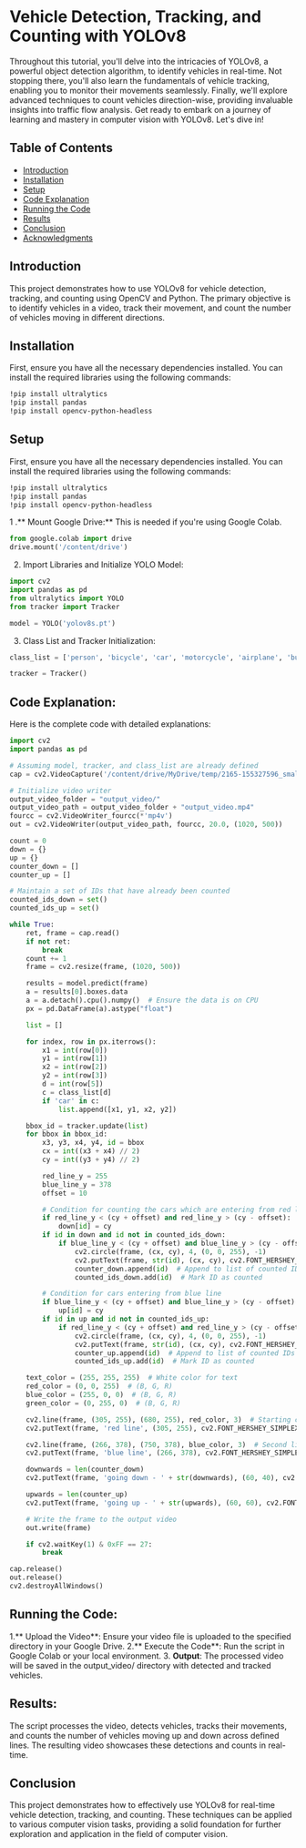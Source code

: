 # Vehicle Detection, Tracking, and Counting with YOLOv8

Throughout this tutorial, you'll delve into the intricacies of YOLOv8, a powerful object detection algorithm, to identify vehicles in real-time. Not stopping there, you'll also learn the fundamentals of vehicle tracking, enabling you to monitor their movements seamlessly. Finally, we'll explore advanced techniques to count vehicles direction-wise, providing invaluable insights into traffic flow analysis. Get ready to embark on a journey of learning and mastery in computer vision with YOLOv8. Let's dive in!

## Table of Contents
- [Introduction](#introduction)
- [Installation](#installation)
- [Setup](#setup)
- [Code Explanation](#code-explanation)
- [Running the Code](#running-the-code)
- [Results](#results)
- [Conclusion](#conclusion)
- [Acknowledgments](#acknowledgments)

## Introduction
This project demonstrates how to use YOLOv8 for vehicle detection, tracking, and counting using OpenCV and Python. The primary objective is to identify vehicles in a video, track their movement, and count the number of vehicles moving in different directions.

## Installation
First, ensure you have all the necessary dependencies installed. You can install the required libraries using the following commands:

```bash
!pip install ultralytics
!pip install pandas
!pip install opencv-python-headless
```
## Setup
First, ensure you have all the necessary dependencies installed. You can install the required libraries using the following commands:

```bash
!pip install ultralytics
!pip install pandas
!pip install opencv-python-headless
```
1 .** Mount Google Drive:** This is needed if you're using Google Colab.

```python
from google.colab import drive
drive.mount('/content/drive')
```
2. Import Libraries and Initialize YOLO Model:
```python
import cv2
import pandas as pd
from ultralytics import YOLO
from tracker import Tracker

model = YOLO('yolov8s.pt')

```
3. Class List and Tracker Initialization:
```python
class_list = ['person', 'bicycle', 'car', 'motorcycle', 'airplane', 'bus', 'train', 'truck', 'boat', 'traffic light', 'fire hydrant', 'stop sign', 'parking meter', 'bench', 'bird', 'cat', 'dog', 'horse', 'sheep', 'cow', 'elephant', 'bear', 'zebra', 'giraffe', 'backpack', 'umbrella', 'handbag', 'tie', 'suitcase', 'frisbee', 'skis', 'snowboard', 'sports ball', 'kite', 'baseball bat', 'baseball glove', 'skateboard', 'surfboard', 'tennis racket', 'bottle', 'wine glass', 'cup', 'fork', 'knife', 'spoon', 'bowl', 'banana', 'apple', 'sandwich', 'orange', 'broccoli', 'carrot', 'hot dog', 'pizza', 'donut', 'cake', 'chair', 'couch', 'potted plant', 'bed', 'dining table', 'toilet', 'tv', 'laptop', 'mouse', 'remote', 'keyboard', 'cell phone', 'microwave', 'oven', 'toaster', 'sink', 'refrigerator', 'book', 'clock', 'vase', 'scissors', 'teddy bear', 'hair drier', 'toothbrush']

tracker = Tracker()
```
## Code Explanation:

Here is the complete code with detailed explanations:
```python
import cv2
import pandas as pd

# Assuming model, tracker, and class_list are already defined
cap = cv2.VideoCapture('/content/drive/MyDrive/temp/2165-155327596_small.mp4')

# Initialize video writer
output_video_folder = "output_video/"
output_video_path = output_video_folder + "output_video.mp4"
fourcc = cv2.VideoWriter_fourcc(*'mp4v')
out = cv2.VideoWriter(output_video_path, fourcc, 20.0, (1020, 500))

count = 0
down = {}
up = {}
counter_down = []
counter_up = []

# Maintain a set of IDs that have already been counted
counted_ids_down = set()
counted_ids_up = set()

while True:
    ret, frame = cap.read()
    if not ret:
        break
    count += 1
    frame = cv2.resize(frame, (1020, 500))

    results = model.predict(frame)
    a = results[0].boxes.data
    a = a.detach().cpu().numpy()  # Ensure the data is on CPU
    px = pd.DataFrame(a).astype("float")

    list = []

    for index, row in px.iterrows():
        x1 = int(row[0])
        y1 = int(row[1])
        x2 = int(row[2])
        y2 = int(row[3])
        d = int(row[5])
        c = class_list[d]
        if 'car' in c:
            list.append([x1, y1, x2, y2])

    bbox_id = tracker.update(list)
    for bbox in bbox_id:
        x3, y3, x4, y4, id = bbox
        cx = int((x3 + x4) // 2)
        cy = int((y3 + y4) // 2)

        red_line_y = 255
        blue_line_y = 378
        offset = 10

        # Condition for counting the cars which are entering from red line and exiting from blue line
        if red_line_y < (cy + offset) and red_line_y > (cy - offset):
            down[id] = cy
        if id in down and id not in counted_ids_down:
            if blue_line_y < (cy + offset) and blue_line_y > (cy - offset):
                cv2.circle(frame, (cx, cy), 4, (0, 0, 255), -1)
                cv2.putText(frame, str(id), (cx, cy), cv2.FONT_HERSHEY_COMPLEX, 0.8, (0, 255, 255), 2)
                counter_down.append(id)  # Append to list of counted IDs
                counted_ids_down.add(id)  # Mark ID as counted

        # Condition for cars entering from blue line
        if blue_line_y < (cy + offset) and blue_line_y > (cy - offset):
            up[id] = cy
        if id in up and id not in counted_ids_up:
            if red_line_y < (cy + offset) and red_line_y > (cy - offset):
                cv2.circle(frame, (cx, cy), 4, (0, 0, 255), -1)
                cv2.putText(frame, str(id), (cx, cy), cv2.FONT_HERSHEY_COMPLEX, 0.8, (0, 255, 255), 2)
                counter_up.append(id)  # Append to list of counted IDs
                counted_ids_up.add(id)  # Mark ID as counted

    text_color = (255, 255, 255)  # White color for text
    red_color = (0, 0, 255)  # (B, G, R)
    blue_color = (255, 0, 0)  # (B, G, R)
    green_color = (0, 255, 0)  # (B, G, R)

    cv2.line(frame, (305, 255), (680, 255), red_color, 3)  # Starting coordinates and end of line coordinates
    cv2.putText(frame, 'red line', (305, 255), cv2.FONT_HERSHEY_SIMPLEX, 0.5, text_color, 1, cv2.LINE_AA)

    cv2.line(frame, (266, 378), (750, 378), blue_color, 3)  # Second line
    cv2.putText(frame, 'blue line', (266, 378), cv2.FONT_HERSHEY_SIMPLEX, 0.5, text_color, 1, cv2.LINE_AA)

    downwards = len(counter_down)
    cv2.putText(frame, 'going down - ' + str(downwards), (60, 40), cv2.FONT_HERSHEY_SIMPLEX, 0.5, green_color, 1, cv2.LINE_AA)

    upwards = len(counter_up)
    cv2.putText(frame, 'going up - ' + str(upwards), (60, 60), cv2.FONT_HERSHEY_SIMPLEX, 0.5, text_color, 1, cv2.LINE_AA)

    # Write the frame to the output video
    out.write(frame)

    if cv2.waitKey(1) & 0xFF == 27:
        break

cap.release()
out.release()
cv2.destroyAllWindows()
```

## Running the Code:
1.** Upload the Video**: Ensure your video file is uploaded to the specified directory in your Google Drive.
2.** Execute the Code**: Run the script in Google Colab or your local environment.
3. **Output**: The processed video will be saved in the output_video/ directory with detected and tracked vehicles.

## Results:

The script processes the video, detects vehicles, tracks their movements, and counts the number of vehicles moving up and down across defined lines. The resulting video showcases these detections and counts in real-time.

## Conclusion

This project demonstrates how to effectively use YOLOv8 for real-time vehicle detection, tracking, and counting. These techniques can be applied to various computer vision tasks, providing a solid foundation for further exploration and application in the field of computer vision.

